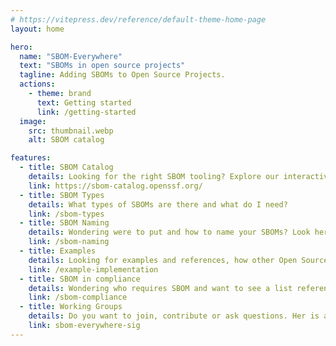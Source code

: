 ```yaml
---
# https://vitepress.dev/reference/default-theme-home-page
layout: home

hero:
  name: "SBOM-Everywhere"
  text: "SBOMs in open source projects"
  tagline: Adding SBOMs to Open Source Projects.
  actions:
    - theme: brand
      text: Getting started
      link: /getting-started
  image:
    src: thumbnail.webp
    alt: SBOM catalog

features:
  - title: SBOM Catalog
    details: Looking for the right SBOM tooling? Explore our interactive catalog.
    link: https://sbom-catalog.openssf.org/
  - title: SBOM Types
    details: What types of SBOMs are there and what do I need?
    link: /sbom-types
  - title: SBOM Naming
    details: Wondering were to put and how to name your SBOMs? Look here for best practices.
    link: /sbom-naming
  - title: Examples
    details: Looking for examples and references, how other Open Source Projects integrated SBOM.
    link: /example-implementation
  - title: SBOM in compliance
    details: Wondering who requires SBOM and want to see a list referencing the sources? Here's a list of laws, guidelines and requirements mandating SBOMs.
    link: /sbom-compliance
  - title: Working Groups
    details: Do you want to join, contribute or ask questions. Her is a list of working groups.
    link: sbom-everywhere-sig
---
```


<style>
:root {
  --vp-home-hero-name-color: transparent;
  --vp-home-hero-name-background: -webkit-linear-gradient(120deg, #43D3E0, #FCAF1A 80%);

  --vp-home-hero-image-background-image: linear-gradient(-45deg, #43D3E0 50%, #FCAF1A 50%);
  --vp-home-hero-image-filter: blur(44px);
}

@media (min-width: 640px) {
  :root {
    --vp-home-hero-image-filter: blur(56px);
  }
}

@media (min-width: 960px) {
  :root {
    --vp-home-hero-image-filter: blur(68px);
  }
}
</style>